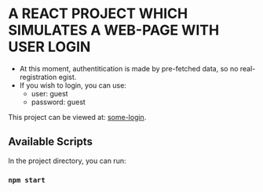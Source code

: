 # A REACT PROJECT WHICH SIMULATES A WEB-PAGE WITH USER LOGIN

- At this moment, authentitication is made by pre-fetched data, so no real-registration egist.
- If you wish to login, you can use:
  - user: guest
  - password: guest

This project can be viewed at: [some-login](https://bartasd.github.io/some_login/).

## Available Scripts

In the project directory, you can run:

### `npm start`
